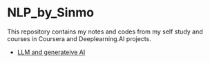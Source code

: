 [](logo.png)
# NLP_by_Sinmo

This repository contains my notes and codes from my self study and courses in Coursera and Deeplearning.AI projects. 

-  [LLM and generateive AI](LLM_GenAI/MyNotes_ML%209-4-LLM%20Gen%20AI.md)
